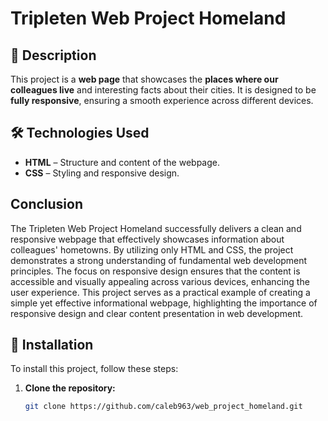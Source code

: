 # Tripleten Web Project Homeland  

## 📌 Description  
This project is a **web page** that showcases the **places where our colleagues live** and interesting facts about their cities. It is designed to be **fully responsive**, ensuring a smooth experience across different devices.  

## 🛠 Technologies Used  
- **HTML** – Structure and content of the webpage.  
- **CSS** – Styling and responsive design.

## Conclusion 
The Tripleten Web Project Homeland successfully delivers a clean and responsive webpage that effectively showcases information about colleagues' hometowns. By utilizing only HTML and CSS, the project demonstrates a strong understanding of fundamental web development principles. The focus on responsive design ensures that the content is accessible and visually appealing across various devices, enhancing the user experience. This project serves as a practical example of creating a simple yet effective informational webpage, highlighting the importance of responsive design and clear content presentation in web development.

## 📂 Installation  
To install this project, follow these steps:  

1. **Clone the repository:**  
   ```bash
   git clone https://github.com/caleb963/web_project_homeland.git

